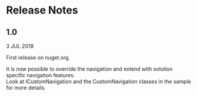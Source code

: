 # Release Notes #

## 1.0 ##
3 JUL 2018   

First release on nuget.org.   
   
It is now possible to override the navigation and extend with solution specific navigation features.   
Look at ICustomNavigation and the CustomNavigation classes in the sample for more details.   
